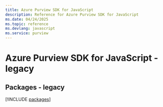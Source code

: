 ```yaml
---
title: Azure Purview SDK for JavaScript
description: Reference for Azure Purview SDK for JavaScript
ms.date: 04/24/2025
ms.topic: reference
ms.devlang: javascript
ms.service: purview
---
```

# Azure Purview SDK for JavaScript - legacy
## Packages - legacy
[!INCLUDE [packages](purview-index.md)]